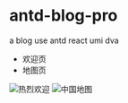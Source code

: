 # antd-blog-pro
a blog use antd react umi dva

* 欢迎页
* 地图页

![热烈欢迎](https://github.com/guyuezhai/antd-blog-pro/tree/master/src/assets/welcome.jpg "热烈欢迎")
![中国地图](https://github.com/guyuezhai/antd-blog-pro/tree/master/src/assets/map.jpg "中国地图")